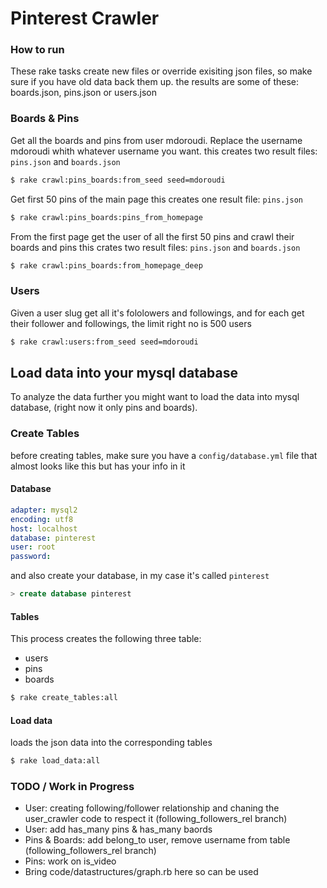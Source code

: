 Pinterest Crawler
=================

### How to run
These rake tasks create new files or override exisiting json files, so make sure if you have old data back them up.
the results are some of these: boards.json, pins.json or users.json

### Boards & Pins

Get all the boards and pins from user mdoroudi. Replace the username mdoroudi whith whatever username you want.
this creates two result files: `pins.json` and `boards.json`
```sh
$ rake crawl:pins_boards:from_seed seed=mdoroudi
```

Get first 50 pins of the main page
this creates one result file: `pins.json`
```sh
$ rake crawl:pins_boards:pins_from_homepage 
```

From the first page get the user of all the first 50 pins and crawl their boards and pins
this crates two result files: `pins.json` and `boards.json`

```sh
$ rake crawl:pins_boards:from_homepage_deep
```

### Users
Given a user slug get all it's fololowers and followings, and for each get their follower and followings, the limit right no is 500 users

```sh
$ rake crawl:users:from_seed seed=mdoroudi
```

## Load data into your mysql database
To analyze the data further you might want to load the data into mysql database, (right now it only pins and boards).

### Create Tables
before creating tables, make sure you have a `config/database.yml` file that almost looks like this but has your info in it

#### Database

```yml
adapter: mysql2
encoding: utf8
host: localhost
database: pinterest
user: root
password: 
```

and also create your database, in my case it's called `pinterest`

```sql
> create database pinterest
```

#### Tables
This process creates the following three table: 
* users
* pins
* boards

```sh
$ rake create_tables:all
```

#### Load data
loads the json data into the corresponding tables

```sh
$ rake load_data:all 
```

### TODO / Work in Progress
* User: creating following/follower relationship and chaning the user_crawler code to respect it (following_followers_rel branch)
* User: add has_many pins & has_many baords 
* Pins & Boards: add belong_to user, remove username from table (following_followers_rel branch)
* Pins: work on is_video
* Bring code/datastructures/graph.rb here so can be used 

